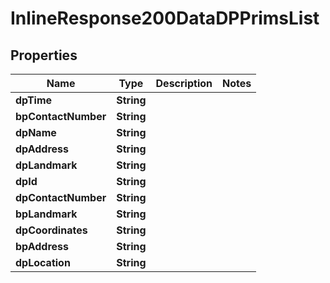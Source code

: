 
# InlineResponse200DataDPPrimsList

## Properties
Name | Type | Description | Notes
------------ | ------------- | ------------- | -------------
**dpTime** | **String** |  | 
**bpContactNumber** | **String** |  | 
**dpName** | **String** |  | 
**dpAddress** | **String** |  | 
**dpLandmark** | **String** |  | 
**dpId** | **String** |  | 
**dpContactNumber** | **String** |  | 
**bpLandmark** | **String** |  | 
**dpCoordinates** | **String** |  | 
**bpAddress** | **String** |  | 
**dpLocation** | **String** |  | 



